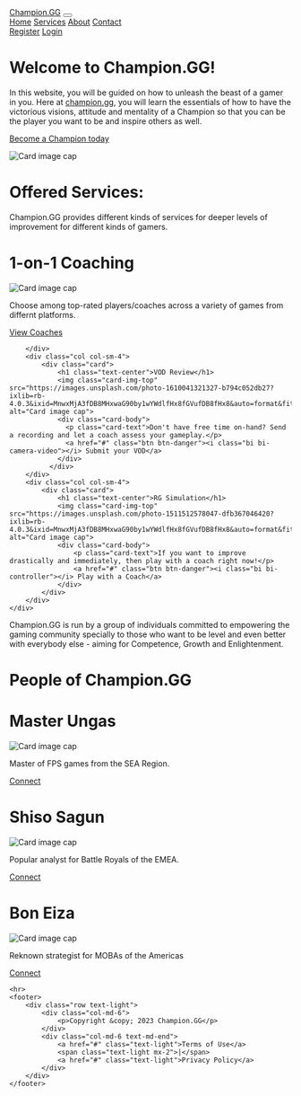 <!DOCTYPE html>
<html lang="en">
<head>
<meta charset="utf-8">
<meta name="viewport" content="width=device-width, initial-scale=1">
<title>Bootstrap Fixed Layout Example</title>
<link rel="stylesheet" href="https://cdn.jsdelivr.net/npm/bootstrap@5.0.2/dist/css/bootstrap.min.css">
<link rel="stylesheet" href="https://cdn.jsdelivr.net/npm/bootstrap-icons@1.5.0/font/bootstrap-icons.css" />
<script src="https://cdn.jsdelivr.net/npm/bootstrap@5.2.3/dist/js/bootstrap.bundle.min.js"></script>
</head>
<body style="background-image: url(https://images.unsplash.com/photo-1544631008-534b4b6c1215?ixlib=rb-4.0.3&ixid=MnwxMjA3fDB8MHxwaG90by1wYWdlfHx8fGVufDB8fHx8&auto=format&fit=crop&w=353&q=80)">
<nav class="navbar navbar-expand-lg navbar-dark bg-dark">
    <div class="container-fluid">
        <a href="#" class="navbar-brand">Champion.GG</a>
        <button type="button" class="navbar-toggler" data-bs-toggle="collapse" data-bs-target="#navbarCollapse">
            <span class="navbar-toggler-icon"></span>
        </button>
        <div class="collapse navbar-collapse" id="navbarCollapse">
            <div class="navbar-nav">
                <a href="#" class="nav-item nav-link active">Home</a>
                <a href="#" class="nav-item nav-link">Services</a>
                <a href="#" class="nav-item nav-link">About</a>
                <a href="#" class="nav-item nav-link">Contact</a>
            </div>
            <div class="navbar-nav ms-auto">
                <a href="#" class="nav-item nav-link">Register</a>
                <a href="#" class="nav-item nav-link">Login</a>
            </div>
        </div>
    </div>
</nav>

<div class="container">
    <div class="row p-5 my-4 bg-light rounded-3">
        <div class="col col-sm-7">
            <h1 class="text-center">Welcome to Champion.GG!</h1>
            <p class="lead">In this website, you will be guided on how to unleash the beast of a gamer in you. Here at <a href="https://www.champion.gg" target="_blank" class="text-danger">champion.gg</a>, you will learn the essentials of how to have the victorious visions, attitude and mentality of a Champion so that you can be the player you want to be and inspire others as well.</p>
            <div class="row text-center">
                <p><a href="https://www.champion.gg" target="_blank" class="btn btn-danger btn-lg"><i class="bi bi-check-lg"></i> Become a Champion today</a></p>
            </div>
        </div>
        <div class="col col-sm-5">
            <img class="card-img-top" src="https://images.unsplash.com/photo-1542751371-adc38448a05e?ixlib=rb-4.0.3&ixid=MnwxMjA3fDB8MHxwaG90by1wYWdlfHx8fGVufDB8fHx8&auto=format&fit=crop&w=870&q=80" alt="Card image cap">
        </div>
    </div>
<div class="container p-5 my-4 bg-light rounded-3">
    <div class="row">
        <div class="col col-sm-4">
            <h1 class="text-center">Offered Services:</h1>
        </div>
        <div class="col col-sm-8">
            <p class="lead">Champion.GG provides different kinds of services for deeper levels of improvement for different kinds of gamers. </p>
        </div>
    </div>
    <div class="row">
        <p></p><p></p>
    </div>
    <div class="row">
        <div class="col col-sm-4">
            <div class="card">
                <h1 class="text-center">1-on-1 Coaching</h1>
                <img class="card-img-top" src="https://images.unsplash.com/photo-1493711662062-fa541adb3fc8?ixlib=rb-4.0.3&ixid=MnwxMjA3fDB8MHxwaG90by1wYWdlfHx8fGVufDB8fHx8&auto=format&fit=crop&w=870&q=80" alt="Card image cap">
                <div class="card-body">
                  <p class="card-text">Choose among top-rated players/coaches across a variety of games from differnt platforms.</p>
                  <a href="#" class="btn btn-danger"><i class="bi bi-view-stacked"></i> View Coaches</a>
                </div>
              </div>
            
        </div>
        <div class="col col-sm-4">
            <div class="card">
                <h1 class="text-center">VOD Review</h1>
                <img class="card-img-top" src="https://images.unsplash.com/photo-1610041321327-b794c052db27?ixlib=rb-4.0.3&ixid=MnwxMjA3fDB8MHxwaG90by1wYWdlfHx8fGVufDB8fHx8&auto=format&fit=crop&w=870&q=80" alt="Card image cap">
                <div class="card-body">
                  <p class="card-text">Don't have free time on-hand? Send a recording and let a coach assess your gameplay.</p>
                  <a href="#" class="btn btn-danger"><i class="bi bi-camera-video"></i> Submit your VOD</a>
                </div>
              </div>
        </div>
        <div class="col col-sm-4">
            <div class="card">
                <h1 class="text-center">RG Simulation</h1>
                <img class="card-img-top" src="https://images.unsplash.com/photo-1511512578047-dfb367046420?ixlib=rb-4.0.3&ixid=MnwxMjA3fDB8MHxwaG90by1wYWdlfHx8fGVufDB8fHx8&auto=format&fit=crop&w=871&q=80" alt="Card image cap">
                <div class="card-body">
                    <p class="card-text">If you want to improve drastically and immediately, then play with a coach right now!</p>
                    <a href="#" class="btn btn-danger"><i class="bi bi-controller"></i> Play with a Coach</a>
                </div>
            </div>
        </div>
    </div>
</div>

<div class="container p-5 my-4 bg-light rounded-3">
    <div class="row">
        <div class="col col-sm-8">
            <p class="lead">Champion.GG is run by a group of individuals committed to empowering the gaming community specially to those who want to be level and even better with everybody else - aiming for Competence, Growth and Enlightenment.</p>
        </div>
        <div class="col col-sm-4">
            <h1 class="text-center">People of Champion.GG</h1>
        </div>
    </div>
    <div class="row">
        <p></p><p></p>
    </div>
    <div class="row">
        <div class="col col-sm-4">
            <div class="card">
                <h1 class="text-center">Master Ungas</h1>
                <img class="card-img-top" src="https://images.unsplash.com/photo-1559141865-c0ead7f26bd1?ixlib=rb-4.0.3&ixid=MnwxMjA3fDB8MHxwaG90by1wYWdlfHx8fGVufDB8fHx8&auto=format&fit=crop&w=870&q=80" alt="Card image cap">
                <div class="card-body">
                  <p class="card-text">Master of FPS games from the SEA Region.</p>
                  <a href="#" class="btn btn-danger"> <i class="bi bi-link-45deg"></i> Connect</a>
                </div>
              </div>
        </div>
        <div class="col col-sm-4">
            <div class="card">
                <h1 class="text-center">Shiso Sagun </h1>
                <span class="border">
                <img class="card-img-top" src="https://images.unsplash.com/photo-1590456744140-d196318f23cf?ixlib=rb-4.0.3&ixid=MnwxMjA3fDB8MHxwaG90by1wYWdlfHx8fGVufDB8fHx8&auto=format&fit=crop&w=870&q=80" alt="Card image cap">
                </span>
                <div class="card-body">
                  <p class="card-text">Popular analyst for Battle Royals of the EMEA.</p>
                  <a href="#" class="btn btn-danger"> <i class="bi bi-link-45deg"></i> Connect</a>
                </div>
              </div>
        </div>
        <div class="col col-sm-4">
            <div class="card">
                <h1 class="text-center">Bon Eiza</h1>
                <span class="border">
                <img class="card-img-top" src="https://static.vecteezy.com/system/resources/previews/004/838/974/original/b-e-logo-and-business-card-be-letter-modern-design-free-vector.jpg" alt="Card image cap">
                </span>
                <div class="card-body">
                    <p class="card-text">Reknown strategist for MOBAs of the Americas</p>
                    <a href="#" class="btn btn-danger"> <i class="bi bi-link-45deg"></i> Connect</a>
                </div>
            </div>
        </div>
    </div>
</div>

    <hr>
    <footer>
        <div class="row text-light">
            <div class="col-md-6">
                <p>Copyright &copy; 2023 Champion.GG</p>
            </div>
            <div class="col-md-6 text-md-end">
                <a href="#" class="text-light">Terms of Use</a> 
                <span class="text-light mx-2">|</span> 
                <a href="#" class="text-light">Privacy Policy</a>
            </div>
        </div>
    </footer>
</div>
</body>
</html>
